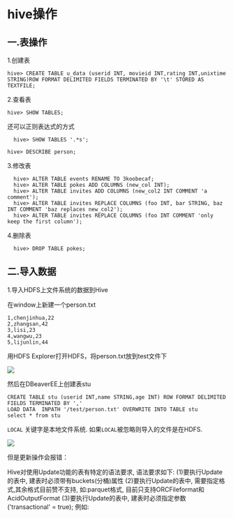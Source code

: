 # hive操作

## 一.表操作

1.创建表

```
hive> CREATE TABLE u_data (userid INT, movieid INT,rating INT,unixtime STRING)ROW FORMAT DELIMITED FIELDS TERMINATED BY '\t' STORED AS TEXTFILE;
```

2.查看表

```
hive> SHOW TABLES;
```

还可以正则表达式的方式

```
  hive> SHOW TABLES '.*s';
```

```
hive> DESCRIBE person;
```

3.修改表

```
  hive> ALTER TABLE events RENAME TO 3koobecaf;
  hive> ALTER TABLE pokes ADD COLUMNS (new_col INT);
  hive> ALTER TABLE invites ADD COLUMNS (new_col2 INT COMMENT 'a comment');
  hive> ALTER TABLE invites REPLACE COLUMNS (foo INT, bar STRING, baz INT COMMENT 'baz replaces new_col2');
  hive> ALTER TABLE invites REPLACE COLUMNS (foo INT COMMENT 'only keep the first column');

```

4.删除表

```
  hive> DROP TABLE pokes;
```

## 二.导入数据

1.导入HDFS上文件系统的数据到Hive

在window上新建一个person.txt

```
1,chenjinhua,22
2,zhangsan,42
3,lisi,23
4,wangwu,23
5,lijunlin,44
```

用HDFS Explorer打开HDFS，将person.txt放到test文件下

![](https://gitee.com/chenjinhua_939598604/resources/raw/img/static/dd.png)

然后在DBeaverEE上创建表stu

```
CREATE TABLE stu (userid INT,name STRING,age INT) ROW FORMAT DELIMITED FIELDS TERMINATED BY ','
LOAD DATA  INPATH '/test/person.txt' OVERWRITE INTO TABLE stu
select * from stu
```

`LOCAL` 关键字是本地文件系统. 如果`LOCAL`被忽略则导入的文件是在HDFS.

![](https://gitee.com/chenjinhua_939598604/resources/raw/img/static/a.png)



但是更新操作会报错：

Hive对使用Update功能的表有特定的语法要求, 语法要求如下:
 (1)要执行Update的表中, 建表时必须带有buckets(分桶)属性
 (2)要执行Update的表中, 需要指定格式,其余格式目前赞不支持, 如:parquet格式, 目前只支持ORCFileformat和AcidOutputFormat
 (3)要执行Update的表中, 建表时必须指定参数('transactional' = true);
 例如:

 

 

 

 

 

 